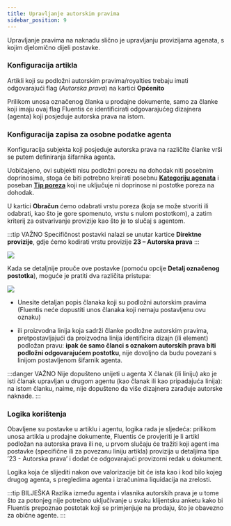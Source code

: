 ```yaml
---
title: Upravljanje autorskim pravima
sidebar_position: 9
---
```


Upravljanje pravima na naknadu slično je upravljanju provizijama agenata, s kojim djelomično dijeli postavke.

### Konfiguracija artikla 

Artikli koji su podložni autorskim pravima/royalties trebaju imati odgovarajući flag (*Autorska prava*) na kartici **Općenito**

Prilikom unosa označenog članka u prodajne dokumente, samo za članke koji imaju ovaj flag Fluentis će identificirati odgovarajućeg dizajnera (agenta) koji posjeduje autorska prava na istom.

### Konfiguracija zapisa za osobne podatke agenta

Konfiguracija subjekta koji posjeduje autorska prava na različite članke vrši se putem definiranja šifarnika agenta.

Uobičajeno, ovi subjekti nisu podložni porezu na dohodak niti posebnim doprinosima, stoga će biti potrebno kreirati posebnu [**Kategoriju agenata**](/docs/configurations/tables/sales/agent-category/) i poseban [**Tip poreza**](/docs/configurations/tables/finance/withholding-tax-types/) koji ne uključuje ni doprinose ni postotke poreza na dohodak.

U kartici **Obračun** ćemo odabrati vrstu poreza (koja se može stvoriti ili odabrati, kao što je gore spomenuto, vrstu s nulom postotkom), a zatim kriterij za ostvarivanje provizije kao što je to slučaj s agentom.

:::tip VAŽNO 
Specifičnost postavki nalazi se unutar kartice **Direktne provizije**, gdje ćemo kodirati vrstu provizije **23 – Autorska prava**
:::

![](/img/it-it/erp-home/registers/contacts/create-new-contact/accounting-data/agent-registry/royalties/tipo23.png)

Kada se detaljnije prouče ove postavke (pomoću opcije **Detalj označenog postotka**), moguće je pratiti dva različita pristupa:

![](/img/it-it/erp-home/registers/contacts/create-new-contact/accounting-data/agent-registry/royalties/dettaglio.png)

- Unesite detaljan popis članaka koji su podložni autorskim pravima (Fluentis neće dopustiti unos članaka koji nemaju postavljenu ovu oznaku)

- ili proizvodna linija koja sadrži članke podložne autorskim pravima, pretpostavljajući da proizvodna linija identificira dizajn (ili element) podložan pravu: **ipak će samo članci s oznakom autorskih prava biti podložni odgovarajućem postotku**, nije dovoljno da budu povezani s linijom postavljenom šifarnik agenta.

:::danger VAŽNO
Nije dopušteno unijeti u agenta X članak (ili liniju) ako je isti članak upravljan u drugom agentu (kao članak ili kao pripadajuća linija): na istom članku, naime, nije dopušteno da više dizajnera zarađuje autorske naknade.
:::

### Logika korištenja

Obavljene su postavke u artiklu i agentu, logika rada je sljedeća: prilikom unosa artikla u prodajne dokumente, Fluentis će provjeriti je li artikl podložan na autorska prava ili ne, u prvom slučaju će tražiti koji agent ima postavke (specifične ili za povezanu liniju artikla) provizija u detaljima tipa ’23 - Autorska prava’ i dodat će odgovarajući provizorni redak u dokument.

Logika koja će slijediti nakon ove valorizacije bit će ista kao i kod bilo kojeg drugog agenta, s pregledima agenta i izračunima liquidacija na zrelosti.

:::tip BILJEŠKA
Razlika između agenta i vlasnika autorskih prava je u tome što za potonjeg nije potrebno uključivanje u svaku klijentsku anketu kako bi Fluentis prepoznao postotak koji se primjenjuje na prodaju, što je obavezno za obične agente.
:::